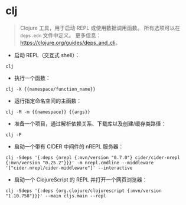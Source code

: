 # clj

> Clojure 工具，用于启动 REPL 或使用数据调用函数。
> 所有选项可以在 `deps.edn` 文件中定义。
> 更多信息：<https://clojure.org/guides/deps_and_cli>。

- 启动 REPL（交互式 shell）：

`clj`

- 执行一个函数：

`clj -X {{namespace/function_name}}`

- 运行指定命名空间的主函数：

`clj -M -m {{namespace}} {{args}}`

- 准备一个项目，通过解析依赖关系、下载库以及创建/缓存类路径：

`clj -P`

- 启动一个带有 CIDER 中间件的 nREPL 服务器：

`clj -Sdeps '{:deps {nrepl {:mvn/version "0.7.0"} cider/cider-nrepl {:mvn/version "0.25.2"}}}' -m nrepl.cmdline --middleware '["cider.nrepl/cider-middleware"]' --interactive`

- 启动一个 ClojureScript 的 REPL 并打开一个网页浏览器：

`clj -Sdeps '{:deps {org.clojure/clojurescript {:mvn/version "1.10.758"}}}' --main cljs.main --repl`